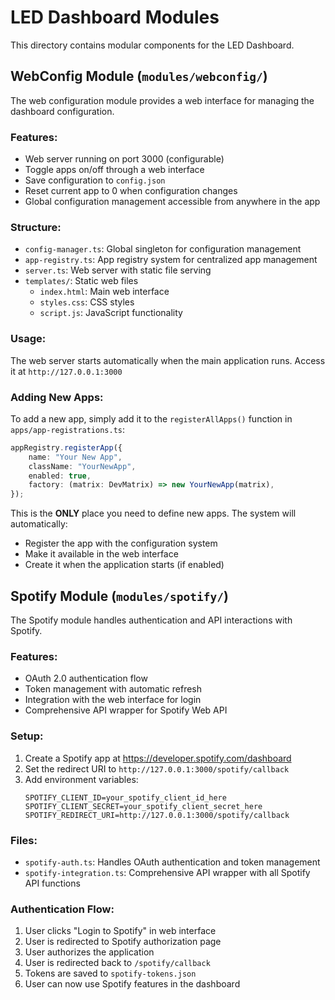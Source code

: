 # LED Dashboard Modules

This directory contains modular components for the LED Dashboard.

## WebConfig Module (`modules/webconfig/`)

The web configuration module provides a web interface for managing the dashboard configuration.

### Features:

- Web server running on port 3000 (configurable)
- Toggle apps on/off through a web interface
- Save configuration to `config.json`
- Reset current app to 0 when configuration changes
- Global configuration management accessible from anywhere in the app

### Structure:

- `config-manager.ts`: Global singleton for configuration management
- `app-registry.ts`: App registry system for centralized app management
- `server.ts`: Web server with static file serving
- `templates/`: Static web files
    - `index.html`: Main web interface
    - `styles.css`: CSS styles
    - `script.js`: JavaScript functionality

### Usage:

The web server starts automatically when the main application runs. Access it at `http://127.0.0.1:3000`

### Adding New Apps:

To add a new app, simply add it to the `registerAllApps()` function in `apps/app-registrations.ts`:

```typescript
appRegistry.registerApp({
    name: "Your New App",
    className: "YourNewApp",
    enabled: true,
    factory: (matrix: DevMatrix) => new YourNewApp(matrix),
});
```

This is the **ONLY** place you need to define new apps. The system will automatically:

- Register the app with the configuration system
- Make it available in the web interface
- Create it when the application starts (if enabled)

## Spotify Module (`modules/spotify/`)

The Spotify module handles authentication and API interactions with Spotify.

### Features:

- OAuth 2.0 authentication flow
- Token management with automatic refresh
- Integration with the web interface for login
- Comprehensive API wrapper for Spotify Web API

### Setup:

1. Create a Spotify app at https://developer.spotify.com/dashboard
2. Set the redirect URI to `http://127.0.0.1:3000/spotify/callback`
3. Add environment variables:
    ```
    SPOTIFY_CLIENT_ID=your_spotify_client_id_here
    SPOTIFY_CLIENT_SECRET=your_spotify_client_secret_here
    SPOTIFY_REDIRECT_URI=http://127.0.0.1:3000/spotify/callback
    ```

### Files:

- `spotify-auth.ts`: Handles OAuth authentication and token management
- `spotify-integration.ts`: Comprehensive API wrapper with all Spotify API functions

### Authentication Flow:

1. User clicks "Login to Spotify" in web interface
2. User is redirected to Spotify authorization page
3. User authorizes the application
4. User is redirected back to `/spotify/callback`
5. Tokens are saved to `spotify-tokens.json`
6. User can now use Spotify features in the dashboard

